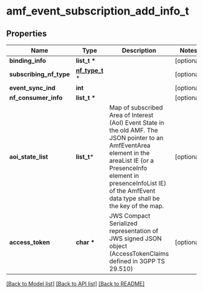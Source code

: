 # amf_event_subscription_add_info_t

## Properties
Name | Type | Description | Notes
------------ | ------------- | ------------- | -------------
**binding_info** | **list_t \*** |  | [optional] 
**subscribing_nf_type** | [**nf_type_t**](nf_type.md) \* |  | [optional] 
**event_sync_ind** | **int** |  | [optional] 
**nf_consumer_info** | **list_t \*** |  | [optional] 
**aoi_state_list** | **list_t*** | Map of subscribed Area of Interest (AoI) Event State in the old AMF. The JSON pointer to an AmfEventArea element in the areaList IE (or a PresenceInfo element in  presenceInfoList IE) of the AmfEvent data type shall be the key of the map.  | [optional] 
**access_token** | **char \*** | JWS Compact Serialized representation of JWS signed JSON object (AccessTokenClaims  defined in 3GPP TS 29.510)  | [optional] 

[[Back to Model list]](../README.md#documentation-for-models) [[Back to API list]](../README.md#documentation-for-api-endpoints) [[Back to README]](../README.md)


